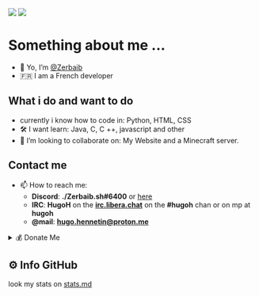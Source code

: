 <img src="https://github-profile-trophy.vercel.app/?username=Zerbaib&theme=darkhub&margin-w=10" />
<img src="https://komarev.com/ghpvc/?username=zerbaib&color=blueviolet" />

# Something about me ...
- 👋 Yo, I’m [@Zerbaib](https://github.com/Zerbaib/)
- 🇫🇷 I am a French developer
## What i do and want to do
- currently i know how to code in:
  Python, HTML, CSS
- 🛠 I want learn:
  Java, C, C ++, javascript and other
- 🤝 I’m looking to collaborate on:
  My Website and a Minecraft server.
## Contact me
- 📫 How to reach me:
  - **Discord**: **./Zerbaib.sh#6400** or [here](https://discord.gg/tAaRcaHvxn)
  - **IRC**: **HugoH** on the **[irc.libera.chat](https://libera.chat/)** on the **#hugoh** chan or on mp at **hugoh**
  - **@mail**: **hugo.hennetin@proton.me**
<details>
  <summary>💰 Donate Me</summary>
  
  - ![Ethereum](https://img.shields.io/badge/Ethereum-3C3C3D?style=for-the-badge&logo=Ethereum&logoColor=white) : **``0xF8b61319A4796D18B1Ff9D767Bc243dBF719Ea6A``**
  - ![Bitcoin](https://img.shields.io/badge/Bitcoin-000?style=for-the-badge&logo=bitcoin&logoColor=white) : **``bc1qrvmjsg7uk0xjuc482zhjvq52ru4znkw7fkdhz2``**
  - ![Monero](https://img.shields.io/badge/monero-FF6600?style=for-the-badge&logo=monero&logoColor=white) : **``bnb1hwvxdumwhpaphw6nfzzl85npjf6f7fdhe8al6m``**
  - ![Dogecoin](https://img.shields.io/badge/dogecoin-B59A30?style=for-the-badge&logo=dogecoin&logoColor=white) : **``DAvHtMPnWyDnd2Fw6MRd4PC42GKECnX7xa``**
</details>


## ⚙️ Info GitHub
look my stats on [stats.md](https://github.com/Zerbaib/Zerbaib/blob/main/stats.md)
